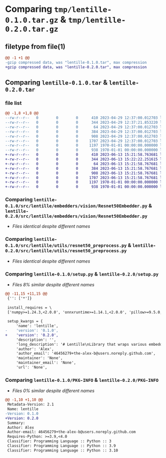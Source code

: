 # Comparing `tmp/lentille-0.1.0.tar.gz` & `tmp/lentille-0.2.0.tar.gz`

## filetype from file(1)

```diff
@@ -1 +1 @@
-gzip compressed data, was "lentille-0.1.0.tar", max compression
+gzip compressed data, was "lentille-0.2.0.tar", max compression
```

## Comparing `lentille-0.1.0.tar` & `lentille-0.2.0.tar`

### file list

```diff
@@ -1,8 +1,8 @@
--rw-r--r--   0        0        0      410 2023-04-29 12:37:00.012703 lentille-0.1.0/README.md
--rw-r--r--   0        0        0      344 2023-04-29 12:37:21.853220 lentille-0.1.0/pyproject.toml
--rw-r--r--   0        0        0       64 2023-04-29 12:37:00.012703 lentille-0.1.0/src/lentille/__init__.py
--rw-r--r--   0        0        0      384 2023-04-29 12:37:00.012703 lentille-0.1.0/src/lentille/base_embedder.py
--rw-r--r--   0        0        0      908 2023-04-29 12:37:00.012703 lentille-0.1.0/src/lentille/embedders/vision/Resnet50Embedder.py
--rw-r--r--   0        0        0     1707 2023-04-29 12:37:00.012703 lentille-0.1.0/src/lentille/utils/resnet50_preprocess.py
--rw-r--r--   0        0        0     1197 1970-01-01 00:00:00.000000 lentille-0.1.0/setup.py
--rw-r--r--   0        0        0      938 1970-01-01 00:00:00.000000 lentille-0.1.0/PKG-INFO
+-rw-r--r--   0        0        0      410 2023-06-13 15:21:58.763681 lentille-0.2.0/README.md
+-rw-r--r--   0        0        0      344 2023-06-13 15:22:22.251615 lentille-0.2.0/pyproject.toml
+-rw-r--r--   0        0        0       64 2023-06-13 15:21:58.767681 lentille-0.2.0/src/lentille/__init__.py
+-rw-r--r--   0        0        0      384 2023-06-13 15:21:58.767681 lentille-0.2.0/src/lentille/base_embedder.py
+-rw-r--r--   0        0        0      908 2023-06-13 15:21:58.767681 lentille-0.2.0/src/lentille/embedders/vision/Resnet50Embedder.py
+-rw-r--r--   0        0        0     1707 2023-06-13 15:21:58.767681 lentille-0.2.0/src/lentille/utils/resnet50_preprocess.py
+-rw-r--r--   0        0        0     1197 1970-01-01 00:00:00.000000 lentille-0.2.0/setup.py
+-rw-r--r--   0        0        0      938 1970-01-01 00:00:00.000000 lentille-0.2.0/PKG-INFO
```

### Comparing `lentille-0.1.0/src/lentille/embedders/vision/Resnet50Embedder.py` & `lentille-0.2.0/src/lentille/embedders/vision/Resnet50Embedder.py`

 * *Files identical despite different names*

### Comparing `lentille-0.1.0/src/lentille/utils/resnet50_preprocess.py` & `lentille-0.2.0/src/lentille/utils/resnet50_preprocess.py`

 * *Files identical despite different names*

### Comparing `lentille-0.1.0/setup.py` & `lentille-0.2.0/setup.py`

 * *Files 8% similar despite different names*

```diff
@@ -11,15 +11,15 @@
 {'': ['*']}
 
 install_requires = \
 ['numpy>=1.24.3,<2.0.0', 'onnxruntime>=1.14.1,<2.0.0', 'pillow>=9.5.0,<10.0.0']
 
 setup_kwargs = {
     'name': 'lentille',
-    'version': '0.1.0',
+    'version': '0.2.0',
     'description': '',
     'long_description': '# Lentille\nLibrary that wraps various embedders. For now it only wraps a Resnet50 model.\n\n## Installation\n``` bash\npip install lentille\n```\n\n## Example usage\n``` python\nfrom lentille import Resnet50Embedder\n\nembedder = Resnet50Embedder.from_file(\n    "resnet50-v1-12-int8.onnx" # ONNX model from: https://github.com/onnx/models/tree/main/vision/classification/resnet\n)\n\nprint(embedder.classify("cat.jpg"))\n```\n',
     'author': 'Alex',
     'author_email': '46456279+the-alex-b@users.noreply.github.com',
     'maintainer': 'None',
     'maintainer_email': 'None',
     'url': 'None',
```

### Comparing `lentille-0.1.0/PKG-INFO` & `lentille-0.2.0/PKG-INFO`

 * *Files 0% similar despite different names*

```diff
@@ -1,10 +1,10 @@
 Metadata-Version: 2.1
 Name: lentille
-Version: 0.1.0
+Version: 0.2.0
 Summary: 
 Author: Alex
 Author-email: 46456279+the-alex-b@users.noreply.github.com
 Requires-Python: >=3.9,<4.0
 Classifier: Programming Language :: Python :: 3
 Classifier: Programming Language :: Python :: 3.9
 Classifier: Programming Language :: Python :: 3.10
```

